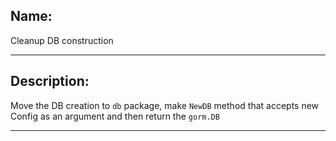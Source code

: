 ## Name:
Cleanup DB construction

---
## Description:
Move the DB creation to `db` package, make `NewDB` method that accepts new Config as an argument and then return the `gorm.DB`

---
